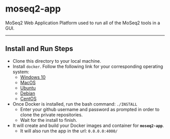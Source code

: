# moseq2-app
MoSeq2 Web Application Platform used to run all of the MoSeq2 tools in a GUI.
***

## Install and Run Steps
 * Clone this directory to your local machine.
 * Install `docker`. Follow the following link for your corresponding operating system:
    * [Windows 10](https://runnable.com/docker/install-docker-on-windows-10)
    * [MacOS](https://docs.docker.com/docker-for-mac/install/)
    * [Ubuntu](https://docs.docker.com/install/linux/docker-ce/ubuntu/)
    * [Debian](https://docs.docker.com/install/linux/docker-ce/debian/)
    * [CentOS](https://docs.docker.com/install/linux/docker-ce/centos/)
 * Once Docker is installed, run the bash command: ```./INSTALL```
    * Enter your github username and password as prompted in order to clone the private repositories.
    * Wait for the install to finish.
 * It will create and build your Docker images and container for **`moseq2-app`**.
    * It will also run the app in the url: `0.0.0.0:4000/`
 
